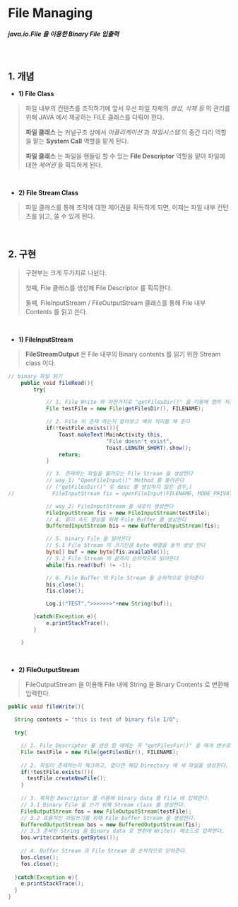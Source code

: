 # File Managing

##### java.io.File  을 이용한 Binary File 입출력

<br>

## 1. 개념

- __1) File Class__

> 파일 내부의 컨텐츠를 조작하기에 앞서 우선 파일 자체의 _생성, 삭제 등_ 의 관리를 위해 JAVA 에서 제공하는 FILE 클래스를 다뤄야 한다.
>
> __파일 클래스__ 는 커널구조 상에서 _어플리케이션_ 과 _파일시스템_ 의 중간 다리 역할을 맡는 __System Call__ 역할을 맡게 된다.
>
> __파일 클래스__ 는 파일을 핸들링 할 수 있는 __File Descriptor__ 역할을 맡아 파일에 대한 _제어권_ 을 획득하게 된다.
>

<br>

- __2) File Stream Class__

> 파일 클래스를 통해 조작에 대한 제어권을 획득하게 되면, 이제는 파일 내부 컨턴츠를 읽고, 쓸 수 있게 된다.

<br>

## 2. 구현

> 구현부는 크게 두가지로 나뉜다.
>
> 첫째, File 클래스를 생성해 File Descriptor 를 획득한다.
>
> 둘째, FileInputStream / FileOutputStream 클래스를 통해 File 내부 Contents 를 읽고 쓴다.

<br>

- __1) FileInputStream__

> __FileStreamOutput__ 은 File 내부의 Binary contents 를 읽기 위한 Stream class 이다.

```java
// binary 파일 읽기
    public void fileRead(){
        try{

            // 1. File Write 와 마찬가지로 "getFilesDir()" 을 이용해 앱의 저장 경로를 가져온다
            File testFile = new File(getFilesDir(), FILENAME);

            // 2. File 이 존재 하는지 알아보고 예외 처리를 해 준다
            if(!testFile.exists()){
                Toast.makeText(MainActivity.this, 
                               "File doesn't exist", 
                               Toast.LENGTH_SHORT).show();
                return;
            }

            // 3. 존재하는 파일을 불러오는 File Stream 을 생성한다
            // way_1) "OpenFileInput()" Method 를 불러온다 
          	// ("getFilesDir()" 로 desc 를 생성하지 않은 경우,)
//            FileInputStream fis = openFileInput(FILENAME, MODE_PRIVATE);

            // way_2) FileInputStream 을 새로이 생성한다
            FileInputStream fis = new FileInputStream(testFile);
            // 4. 읽기 속도 향상을 위해 File Buffer 를 생성한다
            BufferedInputStream bis = new BufferedInputStream(fis);

            // 5. binary File 을 읽어온다
            // 5.1 File Stream 의 크기만큼 byte 배열을 동적 생성 한다
            byte[] buf = new byte[fis.available()];
            // 5.2 File Stream 의 끝까지 순차적으로 읽어온다
            while(fis.read(buf) != -1);

            // 6. File Buffer 와 File Stream 을 순차적으로 닫아준다
            bis.close();
            fis.close();

            Log.i("TEST",">>>>>>>"+new String(buf));

        }catch(Exception e){
            e.printStackTrace();
        }

    }

```

<br>

- __2) FileOutputStream__

> FileOutputStream 을 이용해 File 내에 String 을 Binary Contents 로 변환해  입력한다.

```java
public void fileWrite(){
  
  String contents = "this is test of binary file I/O";
  
  try{

	// 1. File Descriptor 를 생성 할 때에는 꼭 "getFilesFir()" 을 매개 변수로 전달 해야 한다.
    File testFile = new File(getFilesDir(), FILENAME);
    
    // 2. 파일이 존재하는지 체크하고, 없다면 해당 Directory 에 새 파일을 생성한다.
    if(!testFile.exists()){
      testFile.createNewFile();
    }
    
    // 3. 획득한 Descriptor 를 이용해 binary data 를 File 에 입력한다.
    // 3.1 Binary File 을 쓰기 위해 Stream class 를 생성한다.
    FileOutputStream fos = new FileOutputStream(testFile);
    // 3.2 효율적인 파일쓰기를 위해 File Buffer Stream 을 생성한다.
    BufferedOutputStream bos = new BufferedOutputStream(fis);
    // 3.3 준비된 String 을 Binary data 로 변환에 Write() 메소드로 입력한다.
    bos.write(contents.getBytes());
    
    // 4. Buffer Stream 과 File Stream 을 순차적으로 닫아준다.
    bos.close();
    fos.close();
    
  }catch(Exception e){
    e.printStackTrace();
  }
}
```

